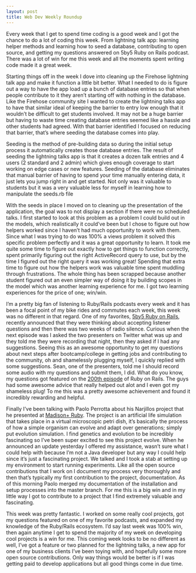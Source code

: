 ```yaml
---
layout: post
title: Web Dev Weekly Roundup
---
```




Every week that I get to spend time coding is a good week and I got the chance to do a lot of coding this week. From lightning talk app: learning helper methods and learning how to seed a database, contributing to open source, and getting my questions answered on 5by5 Ruby on Rails podcast. There was a lot of win for me this week and all the moments spent writing code made it a great week.

Starting things off in the week I dove into cleaning up the Firehose lightning talk app and make it function a little bit better. What I needed to do is figure out a way to have the app load up a bunch of database entries so that when people contribute to it they aren’t starting off with nothing in the database. Like the Firehose community site I wanted to create the lightning talks app to have that similar ideal of keeping the barrier to entry low enough that it wouldn’t be difficult to get students involved. It may not be a huge barrier but having to waste time creating database entries seemed like a hassle and other students had agreed. With that barrier identified I focused on reducing that barrier, that’s where seeding the database comes into play.

Seeding is the method of pre-building data so during the initial setup process it automatically creates those database entries. The result of seeding the lightning talks app is that it creates a dozen talk entries and 4 users (2 standard and 2 admin) which gives enough coverage to start working on edge cases or new features. Seeding of the database eliminates that manual barrier of having to spend your time manually entering data, it just lets you jump right in and get started. Not only was it valuable to students but it was a very valuable less for myself in learning how to manipulate the seeds.rb file

With the seeds in place I moved on to cleaning up the presentation of the application, the goal was to not display a section if there were no scheduled talks. I first started to look at this problem as a problem I could build out in the models, which realistically it could’ve been but I chose to figure out how helpers worked since I haven’t had much opportunity to work with them. Since what I was trying to do was 100% a views problem it solved this specific problem perfectly and it was a great opportunity to learn. It took me quite some time to figure out exactly how to get things to function correctly, spent primarily figuring out the right ActiveRecord query to use, but by the time I figured out the right query it was working great! Spending that extra time to figure out how the helpers work was valuable time spent muddling through frustrations. The whole thing has been scrapped because another student figured out an even simpler way of doing it by building scopes in the model which was another learning experience for me. I got two learning experiences for the price of one; win/win.

I’m a pretty big fan of listening to Ruby/Rails podcasts every week and it has been a focal point of my bike rides and commutes each week, this week was no different in that regard. One of my favorites, [5by5 Ruby on Rails](http://5by5.tv/rubyonrails), recently announced that they were thinking about accepting listener questions and then there was two weeks of radio silence. Curious when the next episode was I asked the two presenters on Twitter what was up and they told me they were recording that night, then they asked if I had any suggestions. Seeing this as an awesome opportunity to get my questions about next steps after bootcamp/college in getting jobs and contributing to the community, oh and shamelessly plugging myself, I quickly replied with some suggestions. Sean, one of the presenters, told me I should record some audio with my questions and submit them, I did. What do you know, my questions got featured on the [200th episode](http://5by5.tv/rubyonrails/200) of Ruby on Rails. The guys had some awesome advice that really helped out alot and I even got my shameless plug! To me this was a pretty awesome achievement and found it incredibly rewarding and helpful.

Finally I’ve been talking with Paolo Perrotta about his Narjillos project that he presented at [Madison+ Ruby](https://www.youtube.com/watch?v=lFqTILp3eFg). The project is an artificial life simulation that takes place in a virtual microscopic petri dish, it’s basically the process of how a simple organism can evolve and adapt over generations; simply put evolution simulation. I find genetics and evolution to be incredibly fascinating so I’ve been super excited to see this project evolve. When he announced an update yesterday I offered my assistance, wasn’t sure what I could help with because I’m not a Java developer but any way I could help since it’s just a fascinating project. We talked and I took a stab at setting up my environment to start running experiments. Like all the open source contributions that I work on I document my process very thoroughly and then that’s typically my first contribution to the project, documentation. As of this morning Paolo merged my documentation of the installation and setup processes into the master branch. For me this is a big win and in my little way I got to contribute to a project that I find extremely valuable and fascinating.

This week was pretty fantastic. I worked on some really cool projects, got my questions featured on one of my favorite podcasts, and expanded my knowledge of the Ruby/Rails ecosystem. I’d say last week was 100% win, then again anytime I get to spend the majority of my week on developing cool projects is a win for me. This coming week looks to be no different as well, I’ve got a feature or two planned for the lightning talks, a new app for one of my business clients I’ve been toying with, and hopefully some more open source contributions. Only way things would be better is if I was getting paid to develop applications but all good things come in due time.
